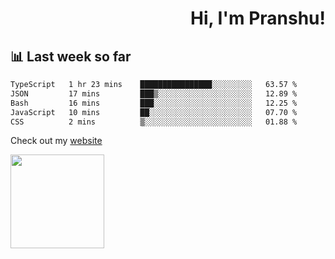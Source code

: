 <div align="right" >
   
   <H1>Hi, I'm Pranshu!</H1>

</div>

## 📊 Last week so far
<!--START_SECTION:waka-->

```txt
TypeScript   1 hr 23 mins    ████████████████░░░░░░░░░   63.57 %
JSON         17 mins         ███▒░░░░░░░░░░░░░░░░░░░░░   12.89 %
Bash         16 mins         ███░░░░░░░░░░░░░░░░░░░░░░   12.25 %
JavaScript   10 mins         ██░░░░░░░░░░░░░░░░░░░░░░░   07.70 %
CSS          2 mins          ▒░░░░░░░░░░░░░░░░░░░░░░░░   01.88 %
```

<!--END_SECTION:waka-->

Check out my [website](https://pranshu05.vercel.app)

<img align="left" width="150" src="https://user-images.githubusercontent.com/70943732/209951571-93b7afe5-f523-4683-b725-5d94b287e94e.png">

